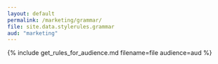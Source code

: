 ```yaml
---
layout: default
permalink: /marketing/grammar/
file: site.data.stylerules.grammar
aud: "marketing"
---
```


{% include get_rules_for_audience.md filename=file audience=aud %}